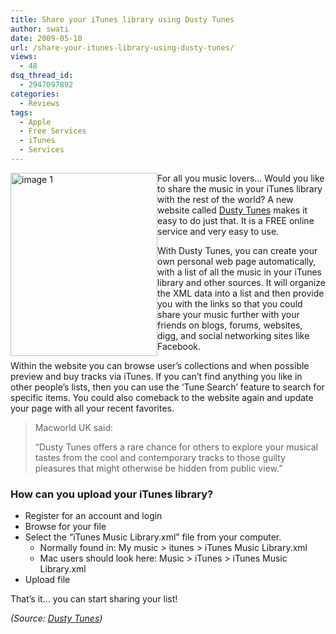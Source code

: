 ```yaml
---
title: Share your iTunes library using Dusty Tunes
author: swati
date: 2009-05-10
url: /share-your-itunes-library-using-dusty-tunes/
views:
  - 48
dsq_thread_id:
  - 2947097892
categories:
  - Reviews
tags:
  - Apple
  - Free Services
  - iTunes
  - Services
---
```

[<img class="wp-image-50922" style="margin-left: 0px;margin-right: 0px" src="http://cdn.devilsworkshop.org/files/2009/05/image1-thumb.jpg" border="0" alt="image 1" width="235" height="293" align="left" />][1] For all you music lovers… Would you like to share the music in your iTunes library with the rest of the world? A new website called <a href="http://www.dustytunes.com/" onclick="_gaq.push(['_trackEvent', 'outbound-article', 'http://www.dustytunes.com/', 'Dusty Tunes']);" >Dusty Tunes</a> makes it easy to do just that. It is a FREE online service and very easy to use.

With Dusty Tunes, you can create your own personal web page automatically, with a list of all the music in your iTunes library and other sources. It will organize the XML data into a list and then provide you with the links so that you could share your music further with your friends on blogs, forums, websites, digg, and social networking sites like Facebook.

Within the website you can browse user’s collections and when possible preview and buy tracks via iTunes. If you can&#8217;t find anything you like in other people&#8217;s lists, then you can use the ‘Tune Search’ feature to search for specific items. You could also comeback to the website again and update your page with all your recent favorites.

> Macworld UK said:
> 
> “Dusty Tunes offers a rare chance for others to explore your musical tastes from the cool and contemporary tracks to those guilty pleasures that might otherwise be hidden from public view.”

### How can you upload your iTunes library?

  * Register for an account and login
  * Browse for your file
  * Select the “iTunes Music Library.xml” file from your computer. 
      * Normally found in: My music > itunes > iTunes Music Library.xml
      * Mac users should look here: Music > iTunes > iTunes Music Library.xml
  * Upload file

That’s it… you can start sharing your list!

*(Source: <a href="http://www.dustytunes.com/" onclick="_gaq.push(['_trackEvent', 'outbound-article', 'http://www.dustytunes.com/', 'Dusty Tunes']);" >Dusty Tunes</a>)*

 [1]: http://cdn.devilsworkshop.org/files/2009/05/image15.jpg
